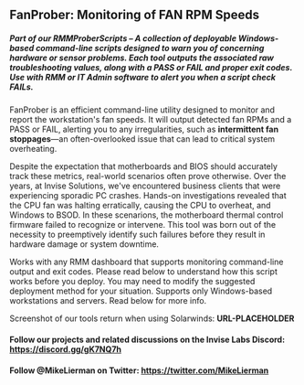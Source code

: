 ## FanProber: Monitoring of FAN RPM Speeds
##### Part of our RMMProberScripts – A collection of deployable Windows-based command-line scripts designed to warn you of concerning hardware or sensor problems. Each tool outputs the associated raw troubleshooting values, along with a PASS or FAIL and proper exit codes. Use with RMM or IT Admin software to alert you when a script check FAILs.

FanProber is an efficient command-line utility designed to monitor and report the workstation's fan speeds. It will output detected fan RPMs and a PASS or FAIL, alerting you to any irregularities, such as **intermittent fan stoppages**—an often-overlooked issue that can lead to critical system overheating.

Despite the expectation that motherboards and BIOS should accurately track these metrics, real-world scenarios often prove otherwise. Over the years, at Invise Solutions, we've encountered business clients that were experiencing sporadic PC crashes. Hands-on investigations revealed that the CPU fan was halting erratically, causing the CPU to overheat, and Windows to BSOD. In these scenarions, the motherboard thermal control firmware failed to recognize or intervene. This tool was born out of the necessity to preemptively identify such failures before they result in hardware damage or system downtime.

Works with any RMM dashboard that supports monitoring command-line output and exit codes. Please read below to understand how this script works before you deploy. You may need to modify the suggested deployment method for your situation. Supports only Windows-based workstations and servers. Read below for more info.

Screenshot of our tools return when using Solarwinds: **URL-PLACEHOLDER**

#### Follow our projects and related discussions on the Invise Labs Discord: https://discord.gg/gK7NQ7h
#### Follow @MikeLierman on Twitter: https://twitter.com/MikeLierman


